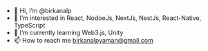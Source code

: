 - 👋 Hi, I’m @birkanalp
- 👀 I’m interested in React, NodoeJs, NextJs, NestJs, React-Native, TypeScript
- 🌱 I’m currently learning Web3.js, Unity
- 📫 How to reach me birkanalpyaman@gmail.com

<!---
birkanalp/birkanalp is a ✨ special ✨ repository because its `README.md` (this file) appears on your GitHub profile.
You can click the Preview link to take a look at your changes.
--->
